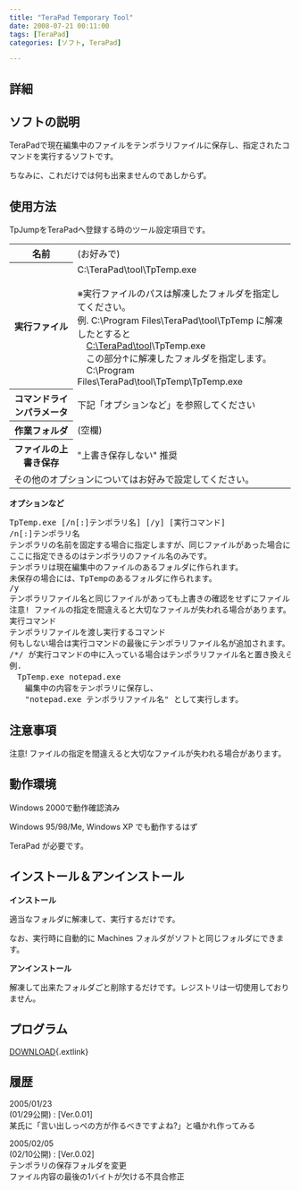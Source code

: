 ```yaml
---
title: "TeraPad Temporary Tool"
date: 2008-07-21 00:11:00
tags: [TeraPad]
categories: [ソフト, TeraPad]

---
```


## 詳細

## ソフトの説明

TeraPadで現在編集中のファイルをテンポラリファイルに保存し、指定されたコマンドを実行するソフトです。
	  
ちなみに、これだけでは何も出来ませんのであしからず。 

## 使用方法

TpJumpをTeraPadへ登録する時のツール設定項目です。 

<table summary="設定項目"><tr>
<th>
名前
</th>
<td>
(お好みで)
</td>
</tr>
<tr>
<th>
実行ファイル
</th>
<td>
C:\TeraPad\tool\TpTemp.exe<br /><br /> ※実行ファイルのパスは解凍したフォルダを指定してください。<br /> 例. C:\Program Files\TeraPad\tool\TpTemp に解凍したとすると<br /> 　<span style="text-decoration: underline">C:\TeraPad\tool</span>\TpTemp.exe<br /> 　この部分↑に解凍したフォルダを指定します。<br /> 　C:\Program Files\TeraPad\tool\TpTemp\TpTemp.exe<br />
</td>
</tr>
<tr>
<th>
コマンドラインパラメータ
</th>
<td>
下記「オプションなど」を参照してください
</td>
</tr>
<tr>
<th>
作業フォルダ
</th>
<td>
(空欄)
</td>
</tr>
<tr>
<th>
ファイルの上書き保存
</th>
<td>
"上書き保存しない" 推奨
</td>
</tr>
<tr>
<td colspan="2">
その他のオプションについてはお好みで設定してください。
</td>
</tr>
</table>

**オプションなど**
  


<pre>TpTemp.exe [/n[:]テンポラリ名] [/y] [実行コマンド]
/n[:]テンポラリ名
テンポラリの名前を固定する場合に指定しますが、同じファイルがあった場合には実行できません。
ここに指定できるのはテンポラリのファイル名のみです。
テンポラリは現在編集中のファイルのあるフォルダに作られます。
未保存の場合には、TpTempのあるフォルダに作られます。
/y
テンポラリファイル名と同じファイルがあっても上書きの確認をせずにファイルを作ります。
<span>注意! ファイルの指定を間違えると大切なファイルが失われる場合があります。</span>
実行コマンド
テンポラリファイルを渡し実行するコマンド
何もしない場合は実行コマンドの最後にテンポラリファイル名が追加されます。
/*/ が実行コマンドの中に入っている場合はテンポラリファイル名と置き換えられます。
例.
　TpTemp.exe notepad.exe
　　編集中の内容をテンポラリに保存し、
　　"notepad.exe テンポラリファイル名" として実行します。
</pre>

## 注意事項

<span>注意! ファイルの指定を間違えると大切なファイルが失われる場合があります。
</span> 

## 動作環境

Windows 2000で動作確認済み
	  
Windows 95/98/Me, Windows XP でも動作するはず
	  
TeraPad が必要です。 

## インストール＆アンインストール

**インストール**
	  
適当なフォルダに解凍して、実行するだけです。
	  
なお、実行時に自動的に Machines フォルダがソフトと同じフォルダにできます。 

**アンインストール**
	  
解凍して出来たフォルダごと削除するだけです。レジストリは一切使用しておりません。 

## プログラム

[DOWNLOAD][1]{.extlink}
  


 [1]: http://www.vector.co.jp/soft/win95/writing/se356123.html "tptemp002.lzh"

## 履歴

2005/01/23<br />(01/29公開)
: [Ver.0.01]<br />某氏に「言い出しっぺの方が作るべきですよね?」と囁かれ作ってみる

2005/02/05<br />(02/10公開)
: [Ver.0.02]<br />テンポラリの保存フォルダを変更<br />ファイル内容の最後の1バイトが欠ける不具合修正
